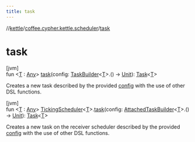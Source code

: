 ```yaml
---
title: task
---
```

//[kettle](../../index.html)/[coffee.cypher.kettle.scheduler](index.html)/[task](task.html)



# task



[jvm]\
fun &lt;[T](task.html) : [Any](https://kotlinlang.org/api/latest/jvm/stdlib/kotlin/-any/index.html)&gt; [task](task.html)(config: [TaskBuilder](-task-builder/index.html)&lt;[T](task.html)&gt;.() -&gt; [Unit](https://kotlinlang.org/api/latest/jvm/stdlib/kotlin/-unit/index.html)): [Task](-task/index.html)&lt;[T](task.html)&gt;



Creates a new task described by the provided [config](task.html) with the use of other DSL functions.





[jvm]\
fun &lt;[T](task.html) : [Any](https://kotlinlang.org/api/latest/jvm/stdlib/kotlin/-any/index.html)&gt; [TickingScheduler](-ticking-scheduler/index.html)&lt;[T](task.html)&gt;.[task](task.html)(config: [AttachedTaskBuilder](-attached-task-builder/index.html)&lt;[T](task.html)&gt;.() -&gt; [Unit](https://kotlinlang.org/api/latest/jvm/stdlib/kotlin/-unit/index.html)): [Task](-task/index.html)&lt;[T](task.html)&gt;



Creates a new task on the receiver scheduler described by the provided [config](task.html) with the use of other DSL functions.




